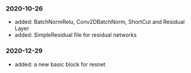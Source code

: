 ### 2020-10-26
- added: BatchNormRelu, Conv2DBatchNorm, ShortCut and Residual Layer
- added: SimpleResidual file for residual networks

### 2020-12-29
- added: a new basic block for resnet
